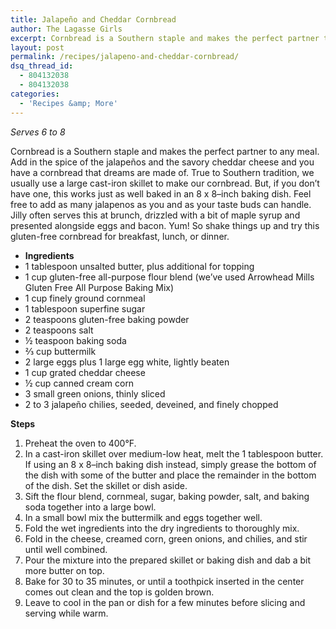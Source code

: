 ```yaml
---
title: Jalapeño and Cheddar Cornbread
author: The Lagasse Girls
excerpt: Cornbread is a Southern staple and makes the perfect partner to any meal. Add in the spice of the jalapeños and the savory cheddar cheese and you have a cornbread that dreams are made of. True to Southern tradition, we usually use a large cast-iron skillet to make our cornbread. But, if you don’t have one, this works just as well baked in an 8 x 8–inch baking dish. Feel free to add as many jalapenos as you and as your taste buds can handle. Jilly often serves this at brunch, drizzled with a bit of maple syrup and presented alongside eggs and bacon. Yum! So shake things up and try this gluten-free cornbread for breakfast, lunch, or dinner.
layout: post
permalink: /recipes/jalapeno-and-cheddar-cornbread/
dsq_thread_id:
  - 804132038
  - 804132038
categories:
  - 'Recipes &amp; More'
---
```

*Serves 6 to 8*

Cornbread is a Southern staple and makes the perfect partner to any meal. Add in the spice of the jalapeños and the savory cheddar cheese and you have a cornbread that dreams are made of. True to Southern tradition, we usually use a large cast-iron skillet to make our cornbread. But, if you don’t have one, this works just as well baked in an 8 x 8–inch baking dish. Feel free to add as many jalapenos as you and as your taste buds can handle. Jilly often serves this at brunch, drizzled with a bit of maple syrup and presented alongside eggs and bacon. Yum! So shake things up and try this gluten-free cornbread for breakfast, lunch, or dinner.

  * **Ingredients**
  * 1 tablespoon unsalted butter, plus additional for topping
  * 1 cup gluten-free all-purpose flour blend (we’ve used Arrowhead Mills Gluten Free All Purpose Baking Mix)
  * 1 cup finely ground cornmeal
  * 1 tablespoon superfine sugar
  * 2 teaspoons gluten-free baking powder
  * 2 teaspoons salt
  * ½ teaspoon baking soda
  * ⅔ cup buttermilk
  * 2 large eggs plus 1 large egg white, lightly beaten
  * 1 cup grated cheddar cheese
  * ½ cup canned cream corn
  * 3 small green onions, thinly sliced
  * 2 to 3 jalapeño chilies, seeded, deveined, and finely chopped

**Steps**

  1. Preheat the oven to 400°F.
  2. In a cast-iron skillet over medium-low heat, melt the 1 tablespoon butter. If using an 8 x 8–inch baking dish instead, simply grease the bottom of the dish with some of the butter and place the remainder in the bottom of the dish. Set the skillet or dish aside.
  3. Sift the flour blend, cornmeal, sugar, baking powder, salt, and baking soda together into a large bowl.
  4. In a small bowl mix the buttermilk and eggs together well.
  5. Fold the wet ingredients into the dry ingredients to thoroughly mix.
  6. Fold in the cheese, creamed corn, green onions, and chilies, and stir until well combined.
  7. Pour the mixture into the prepared skillet or baking dish and dab a bit more butter on top.
  8. Bake for 30 to 35 minutes, or until a toothpick inserted in the center comes out clean and the top is golden brown.
  9. Leave to cool in the pan or dish for a few minutes before slicing and serving while warm.